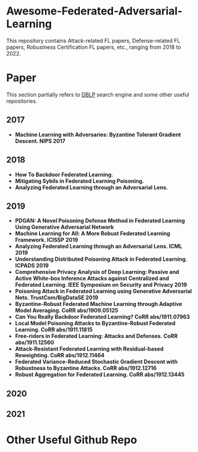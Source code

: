 # Awesome-Federated-Adversarial-Learning
This repository contains Attack-related FL papers, Defense-related FL papers, Robustness Certification FL papers, etc., ranging from 2018 to 2022.

# Paper
This section partially refers to [DBLP](https://dblp.org/search?q=federat%20attack%20%7C%20backdoor%20%7C%20poison%20%7C%20defense%20%7C%20robustness%20%7C%20robust%20%7C%20adversarial%20%7C%20adversary%20%7C%20byzantine%20year%3A2019%3A) search engine and some other useful repositories.

## 2017
- **Machine Learning with Adversaries: Byzantine Tolerant Gradient Descent. NIPS 2017**

## 2018
- **How To Backdoor Federated Learning.**
- **Mitigating Sybils in Federated Learning Poisoning.**
- **Analyzing Federated Learning through an Adversarial Lens.**

## 2019
- **PDGAN: A Novel Poisoning Defense Method in Federated Learning Using Generative Adversarial Network**
- **Machine Learning for All: A More Robust Federated Learning Framework. ICISSP 2019**
- **Analyzing Federated Learning through an Adversarial Lens. ICML 2019**
- **Understanding Distributed Poisoning Attack in Federated Learning. ICPADS 2019**
- **Comprehensive Privacy Analysis of Deep Learning: Passive and Active White-box Inference Attacks against Centralized and Federated Learning. IEEE Symposium on Security and Privacy 2019**
- **Poisoning Attack in Federated Learning using Generative Adversarial Nets. TrustCom/BigDataSE 2019**
- **Byzantine-Robust Federated Machine Learning through Adaptive Model Averaging. CoRR abs/1909.05125**
- **Can You Really Backdoor Federated Learning? CoRR abs/1911.07963**
- **Local Model Poisoning Attacks to Byzantine-Robust Federated Learning. CoRR abs/1911.11815**
- **Free-riders in Federated Learning: Attacks and Defenses. CoRR abs/1911.12560**
- **Attack-Resistant Federated Learning with Residual-based Reweighting. CoRR abs/1912.11464**
- **Federated Variance-Reduced Stochastic Gradient Descent with Robustness to Byzantine Attacks. CoRR abs/1912.12716**
- **Robust Aggregation for Federated Learning. CoRR abs/1912.13445**

## 2020

## 2021

# Other Useful Github Repo








